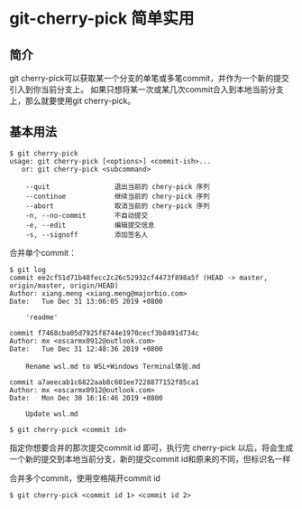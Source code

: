 # git-cherry-pick 简单实用

## 简介
git cherry-pick可以获取某一个分支的单笔或多笔commit，并作为一个新的提交引入到你当前分支上。 如果只想将某一次或某几次commit合入到本地当前分支上，那么就要使用git cherry-pick。

## 基本用法

```
$ git cherry-pick
usage: git cherry-pick [<options>] <commit-ish>...
   or: git cherry-pick <subcommand>

    --quit                退出当前的 chery-pick 序列
    --continue            继续当前的 chery-pick 序列
    --abort               取消当前的 chery-pick 序列
    -n, --no-commit       不自动提交
    -e, --edit            编辑提交信息
    -s, --signoff         添加签名人
```
合并单个commit：
```
$ git log
commit ee2cf51d71b48fecc2c26c52932cf4473f898a5f (HEAD -> master, origin/master, origin/HEAD)
Author: xiang.meng <xiang.meng@majorbio.com>
Date:   Tue Dec 31 13:06:05 2019 +0800

    'readme'

commit f7468cba05d7925f8744e1970cecf3b8491d734c
Author: mx <oscarmx0912@outlook.com>
Date:   Tue Dec 31 12:48:36 2019 +0800

    Rename wsl.md to WSL+Windows Terminal体验.md

commit a7aeecab1c6822aab8c601ee7228877152f85ca1
Author: mx <oscarmx0912@outlook.com>
Date:   Mon Dec 30 16:16:46 2019 +0800

    Update wsl.md

$ git cherry-pick <commit id>
```
指定你想要合并的那次提交commit id 即可，执行完 cherry-pick 以后，将会生成一个新的提交到本地当前分支，新的提交commit id和原来的不同，但标识名一样

合并多个commit，使用空格隔开commit id
```
$ git cherry-pick <commit id 1> <commit id 2>
```